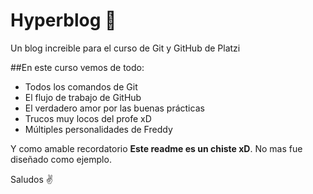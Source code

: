 # Hyperblog 💚
Un blog increible para el curso de Git y GitHub de Platzi

##En este curso vemos de todo: 
* Todos los comandos de Git
* El flujo de trabajo de GitHub
* El verdadero amor por las buenas prácticas
* Trucos muy locos del profe xD
* Múltiples personalidades de Freddy

Y como amable recordatorio **Este readme es un chiste xD**. No mas fue diseñado como ejemplo. 

Saludos ✌️

